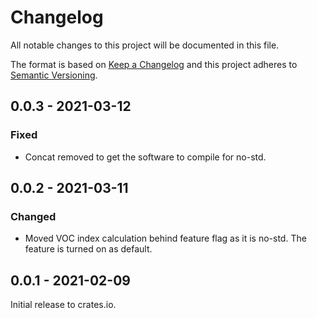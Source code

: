 # Changelog

All notable changes to this project will be documented in this file.

The format is based on [Keep a Changelog](http://keepachangelog.com/en/1.0.0/)
and this project adheres to [Semantic Versioning](http://semver.org/spec/v2.0.0.html).

## 0.0.3 - 2021-03-12

### Fixed

- Concat removed to get the software to compile for no-std.


## 0.0.2 - 2021-03-11

### Changed

- Moved VOC index calculation behind feature flag as it is no-std. The feature is turned on as default.


## 0.0.1 - 2021-02-09

Initial release to crates.io.

[0.0.3]: https://github.com/mjaakkol/sgp40-rs/compare/v0.0.2...v0.0.3

[0.0.2]: https://github.com/mjaakkol/sgp40-rs/compare/v0.0.1...v0.0.2

[i5]: https://github.com/mjaakkol/sgp40-rs/pull/5